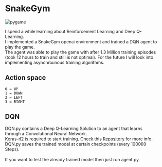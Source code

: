 # SnakeGym

![pygame](https://user-images.githubusercontent.com/73897941/185812982-e6c2109c-3c6d-4cd4-854f-21c51031c870.gif)


I spend a while learning about Reinforcement Learning and Deep Q-Learning. <br> I implemented a SnakeGym openai environment and trained a DQN agent to play the game. <br> The agent was able to play the game with after 1.3 Million training episodes (took 12 hours to train and still is not optimal). For the future I will look into implementing asynchrounous training algorithms.


## Action space
```
0 = UP
1 = DOWN
2 = LEFT
3 = RIGHT

```

## DQN

DQN.py contains a Deep Q-Learning Solution to an agent that learns through a Convolutional Neural Network. <br>
Keras-rl2 is required to start training. Check this <a href="https://github.com/taylormcnally/keras-rl2">Repository</a> for more info. <br>
DQN.py saves the trained model at certain checkpoints (every 100000 Steps). <br>
<br>
If you want to test the already trained model then just run agent.py. <br>


